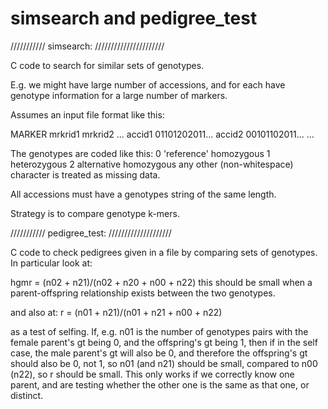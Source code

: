 # simsearch and pedigree_test

///////////  simsearch:  //////////////////////

C code to search for similar sets of genotypes.

E.g. we might have large number of accessions, and for each have
genotype information for a large number of markers.

Assumes an input file format like this:

MARKER mrkrid1 mrkrid2 ...
accid1  01101202011...
accid2  00101102011...
...

The genotypes are coded like this:
0 'reference' homozygous
1 heterozygous
2 alternative homozygous
any other (non-whitespace) character is treated as missing data.

All accessions must have a genotypes string of the same length.

Strategy is to compare genotype k-mers.



///////////  pedigree_test:  ////////////////////

C code to check pedigrees given in a file by comparing sets of genotypes.
In particular look at:

hgmr = (n02 + n21)/(n02 + n20 + n00 + n22)
this should be small when a parent-offspring relationship exists between the two genotypes.

and also at:
r = (n01 + n21)/(n01 + n21 + n00 + n22)

as a test of selfing. If, e.g. n01 is the number of genotypes pairs with the female parent's gt being 0, and the
offspring's gt being 1, then if in the self case, the male parent's gt will also be 0, and therefore the offspring's
gt should also be 0, not 1, so n01 (and n21) should be small, compared to n00 (n22), so r should be small. This only works if
we correctly know one parent, and are testing whether the other one is the same as that one, or distinct.

